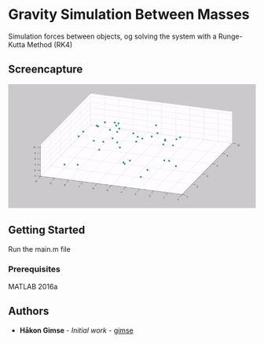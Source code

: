 # Gravity Simulation Between Masses

Simulation forces between objects, og solving the system with a Runge-Kutta Method (RK4)

## Screencapture

![alt text](https://github.com/gimse/GravitySimulation/blob/master/demo1.gif)

## Getting Started

Run the main.m file

### Prerequisites

MATLAB 2016a

## Authors

* **Håkon Gimse** - *Initial work* - [gimse](https://github.com/gimse)

